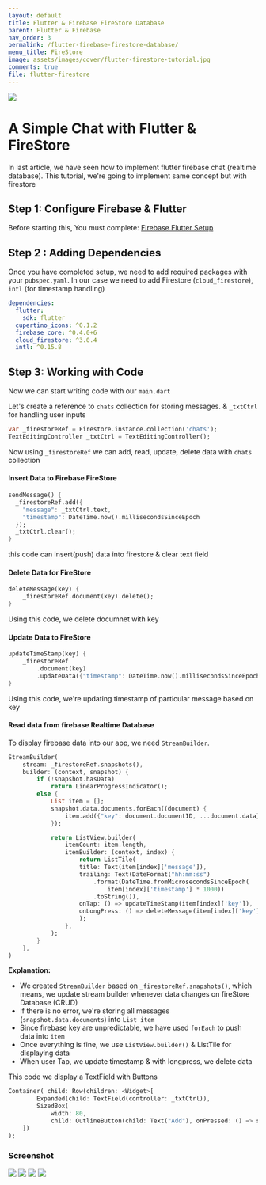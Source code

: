 ```yaml
---
layout: default
title: Flutter & Firebase FireStore Database
parent: Flutter & Firebase
nav_order: 3
permalink: /flutter-firebase-firestore-database/
menu_title: FireStore
image: assets/images/cover/flutter-firestore-tutorial.jpg
comments: true
file: flutter-firestore
---
```


<img src="assets/images/cover/flutter-firestore-tutorial.jpg">

# A Simple Chat with Flutter & FireStore

In last article, we have seen how to implement flutter firebase chat (realtime database). This tutorial, we're going to implement same concept but with firestore

## Step 1: Configure Firebase & Flutter

Before starting this, You must complete: [Firebase Flutter Setup](/flutter-firebase-setup)

## Step 2 : Adding Dependencies

Once you have completed setup, we need to add required packages with your `pubspec.yaml`. In our case we need to add Firestore (`cloud_firestore`), `intl` (for timestamp handling)

```yaml
dependencies:
  flutter:
    sdk: flutter
  cupertino_icons: ^0.1.2
  firebase_core: ^0.4.0+6
  cloud_firestore: ^3.0.4
  intl: ^0.15.8
```

## Step 3: Working with Code

Now we can start writing code with our `main.dart`

Let's create a reference  to `chats` collection for storing messages. & `_txtCtrl` for handling user inputs

```dart
var _firestoreRef = Firestore.instance.collection('chats');
TextEditingController _txtCtrl = TextEditingController();
```

Now using `_firestoreRef` we can add, read, update, delete data with `chats` collection

#### Insert Data to Firebase FireStore

```dart
sendMessage() {
  _firestoreRef.add({
    "message": _txtCtrl.text,
    "timestamp": DateTime.now().millisecondsSinceEpoch
  });
  _txtCtrl.clear();
}
```
this code can insert(push) data into firestore & clear text field

#### Delete Data for FireStore

```dart
deleteMessage(key) {
    _firestoreRef.document(key).delete();
}
```
Using this code, we delete documnet with key

#### Update Data to FireStore

```dart
updateTimeStamp(key) {
    _firestoreRef
        .document(key)
        .updateData({"timestamp": DateTime.now().millisecondsSinceEpoch});
}
```
Using this code, we're updating timestamp of particular message based on key

#### Read data from firebase Realtime Database

To display firebase data into our app, we need `StreamBuilder`.

```dart
StreamBuilder(
    stream: _firestoreRef.snapshots(),
    builder: (context, snapshot) {
        if (!snapshot.hasData)
            return LinearProgressIndicator();
        else {
            List item = [];
            snapshot.data.documents.forEach((document) {
                item.add({"key": document.documentID, ...document.data});
            });

            return ListView.builder(
                itemCount: item.length,
                itemBuilder: (context, index) {
                    return ListTile(
                    title: Text(item[index]['message']),
                    trailing: Text(DateFormat("hh:mm:ss")
                        .format(DateTime.fromMicrosecondsSinceEpoch(
                            item[index]['timestamp'] * 1000))
                        .toString()),
                    onTap: () => updateTimeStamp(item[index]['key']),
                    onLongPress: () => deleteMessage(item[index]['key']),
                    );
                },
            );
        }
    },
)
```

**Explanation:**
- We created `StreamBuilder` based on `_firestoreRef.snapshots()`, which means, we update stream builder whenever data changes on fireStore Database (CRUD)
- If there is no error, we're storing all messages (`snapshot.data.documents`) into `List item`
- Since firebase key are unpredictable, we have used `forEach` to push data into `item`
- Once everything is fine, we use `ListView.builder()` & ListTile for displaying data
- When user Tap, we update timestamp & with longpress, we delete data

This code we display a TextField with Buttons

```dart
Container( child: Row(children: <Widget>[
        Expanded(child: TextField(controller: _txtCtrl)),
        SizedBox(
            width: 80,
            child: OutlineButton(child: Text("Add"), onPressed: () => sendMessage()))
    ])
);
```

### Screenshot

<img src="assets/images/screenshots/firebase/chat1.png"> <img src="assets/images/screenshots/firebase/chat2.png"> <img src="assets/images/screenshots/firebase/chat3.png"> <img src="assets/images/screenshots/firebase/chat4.png">